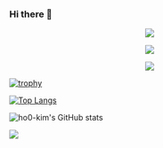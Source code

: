### Hi there 👋

<!--
**ho0-kim/ho0-kim** is a ✨ _special_ ✨ repository because its `README.md` (this file) appears on your GitHub profile.

Here are some ideas to get you started:

- 🔭 I’m currently working on ...
- 🌱 I’m currently learning ...
- 👯 I’m looking to collaborate on ...
- 🤔 I’m looking for help with ...
- 💬 Ask me about ...
- 📫 How to reach me: ...
- 😄 Pronouns: ...
- ⚡ Fun fact: ...
-->

<p align="center">
  <img alig src="https://github-profile-trophy.vercel.app/?username=ho0-kim&column=7" />
</p>

<p align="center">
  <img alig src="https://github-readme-stats.vercel.app/api/top-langs/?username=ho0-kim&layout=compact" />
</p>

<p align="center">
  <img alig src="https://github-readme-stats.vercel.app/api?username=ho0-kim&count_private=true&show_icons=true" />
</p>


[![trophy](https://github-profile-trophy.vercel.app/?username=ho0-kim&column=7)](https://github.com/ryo-ma/github-profile-trophy)

[![Top Langs](https://github-readme-stats.vercel.app/api/top-langs/?username=ho0-kim&layout=compact)](https://github.com/anuraghazra/github-readme-stats)

![ho0-kim's GitHub stats](https://github-readme-stats.vercel.app/api?username=ho0-kim&count_private=true&show_icons=true)


<a href="https://hits.seeyoufarm.com"><img src="https://hits.seeyoufarm.com/api/count/incr/badge.svg?url=https%3A%2F%2Fgithub.com%2Fho0-kim&count_bg=%2379C83D&title_bg=%23555555&icon=&icon_color=%23E7E7E7&title=hits&edge_flat=false"/></a>
